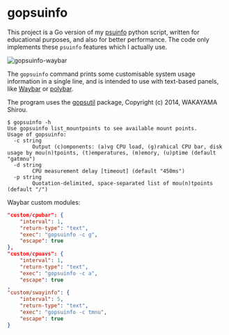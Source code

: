 # gopsuinfo

This project is a Go version of my [psuinfo](https://github.com/nwg-piotr/psuinfo) python script, written for educational purposes, and also for better performance.
The code only implements these `psuinfo` features which I actually use.

![gopsuinfo-waybar](http://nwg.pl/Lychee/uploads/big/29020400991f20e10272b4c3c65d37c1.png)

The `gopsuinfo` command prints some customisable system usage information in a single line, and is intended to use with text-based panels, like [Waybar](https://github.com/Alexays/Waybar) or [polybar](https://github.com/polybar/polybar).

The program uses the [gopsutil](https://github.com/shirou/gopsutil) package, Copyright (c) 2014, WAKAYAMA Shirou.

```
$ gopsuinfo -h
Use gopsuinfo list_mountpoints to see available mount points.
Usage of gopsuinfo:
  -c string
    	Output (c)omponents: (a)vg CPU load, (g)rahical CPU bar, disk usage by mou(n)tpoints, (t)emperatures, (m)emory, (u)ptime (default "gatmnu")
  -d string
    	CPU measurement delay [timeout] (default "450ms")
  -p string
    	Quotation-delimited, space-separated list of mou(n)tpoints (default "/")
```

Waybar custom modules:

```json
"custom/cpubar": {
    "interval": 1,
    "return-type": "text",
    "exec": "gopsuinfo -c g",
    "escape": true
},
"custom/cpuavs": {
    "interval": 1,
    "return-type": "text",
    "exec": "gopsuinfo -c a",
    "escape": true
,
"custom/swayinfo": {
    "interval": 5,
    "return-type": "text",
    "exec": "gopsuinfo -c tmnu",
    "escape": true
}
```
